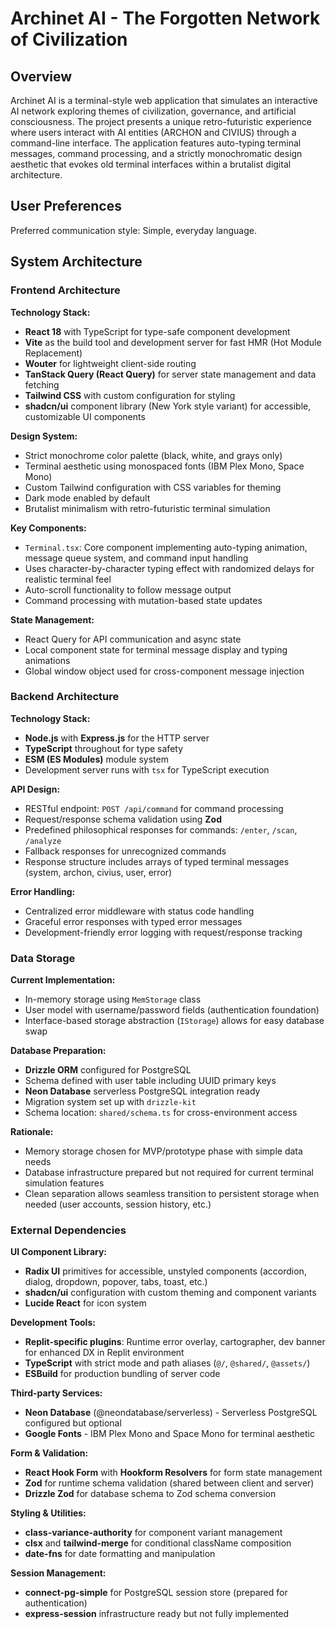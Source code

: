 # Archinet AI - The Forgotten Network of Civilization

## Overview

Archinet AI is a terminal-style web application that simulates an interactive AI network exploring themes of civilization, governance, and artificial consciousness. The project presents a unique retro-futuristic experience where users interact with AI entities (ARCHON and CIVIUS) through a command-line interface. The application features auto-typing terminal messages, command processing, and a strictly monochromatic design aesthetic that evokes old terminal interfaces within a brutalist digital architecture.

## User Preferences

Preferred communication style: Simple, everyday language.

## System Architecture

### Frontend Architecture

**Technology Stack:**
- **React 18** with TypeScript for type-safe component development
- **Vite** as the build tool and development server for fast HMR (Hot Module Replacement)
- **Wouter** for lightweight client-side routing
- **TanStack Query (React Query)** for server state management and data fetching
- **Tailwind CSS** with custom configuration for styling
- **shadcn/ui** component library (New York style variant) for accessible, customizable UI components

**Design System:**
- Strict monochrome color palette (black, white, and grays only)
- Terminal aesthetic using monospaced fonts (IBM Plex Mono, Space Mono)
- Custom Tailwind configuration with CSS variables for theming
- Dark mode enabled by default
- Brutalist minimalism with retro-futuristic terminal simulation

**Key Components:**
- `Terminal.tsx`: Core component implementing auto-typing animation, message queue system, and command input handling
- Uses character-by-character typing effect with randomized delays for realistic terminal feel
- Auto-scroll functionality to follow message output
- Command processing with mutation-based state updates

**State Management:**
- React Query for API communication and async state
- Local component state for terminal message display and typing animations
- Global window object used for cross-component message injection

### Backend Architecture

**Technology Stack:**
- **Node.js** with **Express.js** for the HTTP server
- **TypeScript** throughout for type safety
- **ESM (ES Modules)** module system
- Development server runs with `tsx` for TypeScript execution

**API Design:**
- RESTful endpoint: `POST /api/command` for command processing
- Request/response schema validation using **Zod**
- Predefined philosophical responses for commands: `/enter`, `/scan`, `/analyze`
- Fallback responses for unrecognized commands
- Response structure includes arrays of typed terminal messages (system, archon, civius, user, error)

**Error Handling:**
- Centralized error middleware with status code handling
- Graceful error responses with typed error messages
- Development-friendly error logging with request/response tracking

### Data Storage

**Current Implementation:**
- In-memory storage using `MemStorage` class
- User model with username/password fields (authentication foundation)
- Interface-based storage abstraction (`IStorage`) allows for easy database swap

**Database Preparation:**
- **Drizzle ORM** configured for PostgreSQL
- Schema defined with user table including UUID primary keys
- **Neon Database** serverless PostgreSQL integration ready
- Migration system set up with `drizzle-kit`
- Schema location: `shared/schema.ts` for cross-environment access

**Rationale:**
- Memory storage chosen for MVP/prototype phase with simple data needs
- Database infrastructure prepared but not required for current terminal simulation features
- Clean separation allows seamless transition to persistent storage when needed (user accounts, session history, etc.)

### External Dependencies

**UI Component Library:**
- **Radix UI** primitives for accessible, unstyled components (accordion, dialog, dropdown, popover, tabs, toast, etc.)
- **shadcn/ui** configuration with custom theming and component variants
- **Lucide React** for icon system

**Development Tools:**
- **Replit-specific plugins**: Runtime error overlay, cartographer, dev banner for enhanced DX in Replit environment
- **TypeScript** with strict mode and path aliases (`@/`, `@shared/`, `@assets/`)
- **ESBuild** for production bundling of server code

**Third-party Services:**
- **Neon Database** (@neondatabase/serverless) - Serverless PostgreSQL configured but optional
- **Google Fonts** - IBM Plex Mono and Space Mono for terminal aesthetic

**Form & Validation:**
- **React Hook Form** with **Hookform Resolvers** for form state management
- **Zod** for runtime schema validation (shared between client and server)
- **Drizzle Zod** for database schema to Zod schema conversion

**Styling & Utilities:**
- **class-variance-authority** for component variant management
- **clsx** and **tailwind-merge** for conditional className composition
- **date-fns** for date formatting and manipulation

**Session Management:**
- **connect-pg-simple** for PostgreSQL session store (prepared for authentication)
- **express-session** infrastructure ready but not fully implemented